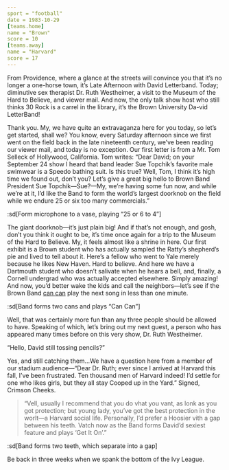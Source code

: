 ```yaml
---
sport = "football"
date = 1983-10-29
[teams.home]
name = "Brown"
score = 10
[teams.away]
name = "Harvard"
score = 17
---
```


From Providence, where a glance at the streets will convince you that it’s no longer a one-horse town, it’s Late Afternoon with David Letterband. Today; diminutive sex therapist Dr. Ruth Westheimer, a visit to the Museum of the Hard to Believe, and viewer mail. And now, the only talk show host who still thinks 30 Rock is a carrel in the library, it’s the Brown University Da-vid LetterBand!

Thank you. My, we have quite an extravaganza here for you today, so let’s get started, shall we? You know, every Saturday afternoon since we first went on the field back in the late nineteenth century, we’ve been reading our viewer mail, and today is no exception. Our first letter is from a Mr. Tom Selleck of Hollywood, California. Tom writes: “Dear David; on your September 24 show I heard that band leader Sue Topchik’s favorite male swimwear is a Speedo bathing suit. Is this true? Well, Tom, I think it’s high time we found out, don’t you? Let’s give a great big hello to Brown Band President Sue Topchik—Sue?—My, we’re having some fun now, and while we’re at it, I’d like the Band to form the world’s largest doorknob on the field while we endure 25 or six too many commercials.”

:sd[Form microphone to a vase, playing “25 or 6 to 4”]

The giant doorknob—it’s just plain big! And if that’s not enough, and gosh, don’t you think it ought to be, it’s time once again for a trip to the Museum of the Hard to Believe. My, it feels almost like a shrine in here. Our first exhibit is a Brown student who has actually sampled the Ratty’s shepherd’s pie and lived to tell about it. Here’s a fellow who went to Yale merely because he likes New Haven. Hard to believe. And here we have a Dartmouth student who doesn’t salivate when he hears a bell, and, finally, a Cornell undergrad who was actually accepted elsewhere. Simply amazing! And now, you’d better wake the kids and call the neighbors—let’s see if the Brown Band <u>can can</u> play the next song in less than one minute.

:sd[Band forms two cans and plays “Can Can”]

Well, that was certainly more fun than any three people should be allowed to have. Speaking of which, let’s bring out my next guest, a person who has appeared many times before on this very show, Dr. Ruth Westheimer.

“Hello, David still tossing pencils?”

Yes, and still catching them…We have a question here from a member of our stadium audience—“Dear Dr. Ruth; ever since I arrived at Harvard this fall, I’ve been frustrated. Ten thousand men of Harvard indeed! I’d settle for one who likes girls, but they all stay Cooped up in the Yard.” Signed, Crimson Cheeks.

> “Vell, usually I recommend that you do vhat you vant, as lonk as you got protection; but young lady, you’ve got the best protection in the worlt—a Harvard social life. Personally, I’d prefer a Hoosier vith a gap between his teeth. Vatch now as the Band forms David’d sexiest feature and plays ‘Get It On’.”

:sd[Band forms two teeth, which separate into a gap]

Be back in three weeks when we spank the bottom of the Ivy League.
